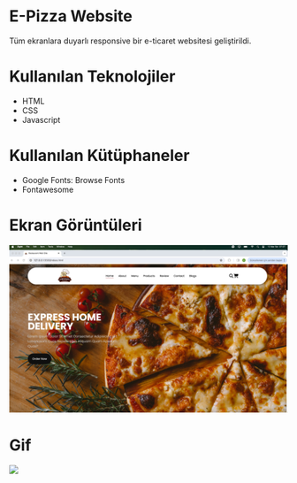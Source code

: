 # E-Pizza Website
 Tüm ekranlara duyarlı responsive bir e-ticaret websitesi geliştirildi.

# Kullanılan Teknolojiler
- HTML
- CSS
- Javascript

# Kullanılan Kütüphaneler
- Google Fonts: Browse Fonts
- Fontawesome

# Ekran Görüntüleri
![](images/screen.png)

# Gif
![](images/screen.gif)
